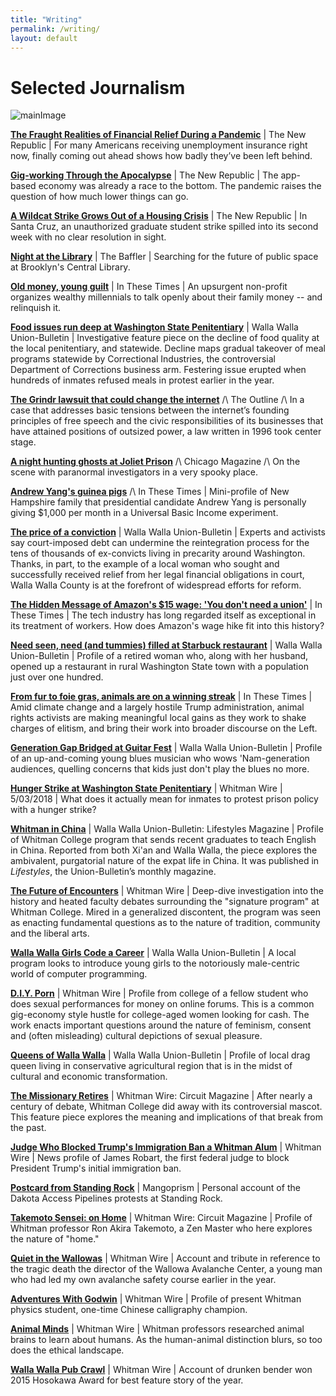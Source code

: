 ```yaml
---
title: "Writing"
permalink: /writing/
layout: default
---
```

# Selected Journalism

![mainImage](/images/wheat.JPG)

**[The Fraught Realities of Financial Relief During a Pandemic](https://newrepublic.com/article/157631/unemployment-insurance-coronavirus-cares-act)** \| The New Republic \| For many Americans receiving unemployment insurance right now, finally coming out ahead shows how badly they’ve been left behind.  

**[Gig-working Through the Apocalypse](https://newrepublic.com/article/157227/gig-working-apocalypse)** \| The New Republic \| The app-based economy was already a race to the bottom. The pandemic raises the question of how much lower things can go.  

**[A Wildcat Strike Grows Out of a Housing Crisis](https://newrepublic.com/article/156591/wildcat-strike-grows-housing-crisis)** \| The New Republic \| In Santa Cruz, an unauthorized graduate student strike spilled into its second week with no clear resolution in sight.  

**[Night at the Library](https://thebaffler.com/latest/a-night-at-the-library-schwartz)** \| The Baffler \| Searching for the future of public space at Brooklyn's Central Library.  

**[Old money, young guilt](http://inthesetimes.com/article/21665/millennials-trust-funds-Resource-Generation-money)** \| In These Times \| An upsurgent non-profit organizes wealthy millennials to talk openly about their family money -- and relinquish it.  

**[Food issues run deep at Washington State Penitentiary](http://www.union-bulletin.com/news/food-issues-run-deep-at-washington-state-penitentiary/article_0da49ace-45c4-11e8-a702-134b28fbc3b2.html)** \| Walla Walla Union-Bulletin \| Investigative feature piece on the decline of food quality at the local penitentiary, and statewide. Decline maps gradual takeover of meal programs statewide by Correctional Industries, the controversial Department of Corrections business arm. Festering issue erupted when hundreds of inmates refused meals in protest earlier in the year.  

**[The Grindr lawsuit that could change the internet](https://theoutline.com/post/6968/grindr-lawsuit-matthew-herrick?utm_source=)** /\ The Outline /\ In a case that addresses basic tensions between the internet’s founding principles of free speech and the civic responsibilities of its businesses that have attained positions of outsized power, a law written in 1996 took center stage.  

**[A night hunting ghosts at Joliet Prison](http://www.chicagomag.com/city-life/October-2018/A-Night-Hunting-Ghosts-at-Joliet-Prison/)** /\ Chicago Magazine /\ On the scene with paranormal investigators in a very spooky place.  

**[Andrew Yang's guinea pigs](http://inthesetimes.com/article/21858/andrew-yang-universal-basic-income-presidential-candidate)** /\ In These Times \| Mini-profile of New Hampshire family that presidential candidate Andrew Yang is personally giving $1,000 per month in a Universal Basic Income experiment.  

**[The price of a conviction](http://www.union-bulletin.com/news/courts_and_crime/the-price-of-a-conviction/article_6b4ced1e-d4c3-11e8-9c5a-f75fc47c39b0.html)** \| Walla Walla Union-Bulletin \| Experts and activists say court-imposed debt can undermine the reintegration process for the tens of thousands of ex-convicts living in precarity around Washington. Thanks, in part, to the example of a local woman who sought and successfully received relief from her legal financial obligations in court, Walla Walla County is at the forefront of widespread efforts for reform.  

**[The Hidden Message of Amazon's $15 wage: 'You don't need a union'](http://inthesetimes.com/working/entry/21495/the_hidden_message_of_amazons_15_wage_you_dont_need_a_union)** \| In These Times \| The tech industry has long regarded itself as exceptional in its treatment of workers. How does Amazon's wage hike fit into this history?  

**[Need seen, need (and tummies) filled at Starbuck restaurant](http://www.union-bulletin.com/news/business/need-seen-need-and-tummies-filled-at-starbuck-restaurant/article_4e67136a-ae48-11e8-a3a0-1fdbb389eedc.html)** \| Walla Walla Union-Bulletin \| Profile of a retired woman who, along with her husband, opened up a restaurant in rural Washington State town with a population just over one hundred.  

**[From fur to foie gras, animals are on a winning streak](http://inthesetimes.com/article/22185/from-fur-to-foie-gras-animals-are-on-a-winning-streak)** \| In These Times \| Amid climate change and a largely hostile Trump administration, animal rights activists are making meaningful local gains as they work to shake charges of elitism, and bring their work into broader discourse on the Left.  

**[Generation Gap Bridged at Guitar Fest](http://www.union-bulletin.com/things_to_do/entertainment/generation-gap-bridged-at-guitar-fest/article_fb4c048a-24c5-11e8-9f9f-2b3b533e004b.html)** \| Walla Walla Union-Bulletin \| Profile of an up-and-coming young blues musician who wows 'Nam-generation audiences, quelling concerns that kids just don't play the blues no more.  

**[Hunger Strike at Washington State Penitentiary](https://whitmanwire.com/feature/2018/05/03/hunger-strike-at-the-washington-state-penitentiary/)** \| Whitman Wire \| 5/03/2018 | What does it actually mean for inmates to protest prison policy with a hunger strike?  

**[Whitman in China](http://andrewtheschwartz.com/2018/06/12/whitman-goes-to-china-the-question-is-where-to-go-after)** \| Walla Walla Union-Bulletin: Lifestyles Magazine \| Profile of Whitman College program that sends recent graduates to teach English in China. Reported from both Xi'an and Walla Walla, the piece explores the ambivalent, purgatorial nature of the expat life in China. It was published in _Lifestyles_, the Union-Bulletin’s monthly magazine.  

**[The Future of Encounters](https://whitmanwire.com/feature/2018/03/08/the-future-of-encounters/)** \| Whitman Wire \| Deep-dive investigation into the history and heated faculty debates surrounding the "signature program" at Whitman College. Mired in a generalized discontent, the program was seen as enacting fundamental questions as to the nature of tradition, community and the liberal arts.  

**[Walla Walla Girls Code a Career](http://www.union-bulletin.com/news/education/walla-walla-girls-code-a-career/article_16d6117e-d91b-11e7-b9a2-27de50645f1d.html)** \| Walla Walla Union-Bulletin \| A local program looks to introduce young girls to the notoriously male-centric world of computer programming.  

**[D.I.Y. Porn](https://whitmanwire.com/feature/2017/11/09/d-i-y-porn/)** \| Whitman Wire \| Profile from college of a fellow student who does sexual performances for money on online forums. This is a common gig-economy style hustle for college-aged women looking for cash. The work enacts important questions around the nature of feminism, consent and (often misleading) cultural depictions of sexual pleasure.  

**[Queens of Walla Walla](http://www.union-bulletin.com/featured_story/the-queens-of-walla-walla/article_c4c8ec0c-ab9e-11e7-8784-b761518dfb93.html)** \| Walla Walla Union-Bulletin \| Profile of local drag queen living in conservative agricultural region that is in the midst of cultural and economic transformation.  

**[The Missionary Retires](https://whitmanwire.com/magazine-2/2017/05/12/the-missionary-retires/)** \| Whitman Wire: Circuit Magazine \| After nearly a century of debate, Whitman College did away with its controversial mascot. This feature piece explores the meaning and implications of that break from the past.  

**[Judge Who Blocked Trump's Immigration Ban a Whitman Alum](https://whitmanwire.com/news/2017/02/08/judge-james-robart/)** \| Whitman Wire \| News profile of James Robart, the first federal judge to block President Trump's initial immigration ban.  

**[Postcard from Standing Rock](https://mangoprism.com/2016/11/15/postcard-from-standing-rock-get-your-pistol-white-man/)** \| Mangoprism \| Personal account of the Dakota Access Pipelines protests at Standing Rock.  

**[Takemoto Sensei: on Home](http://andrewtheschwartz.com/2018/06/29/takemoto-sensei-on-home/)** \| Whitman Wire: Circuit Magazine \| Profile of Whitman professor Ron Akira Takemoto, a Zen Master who here explores the nature of "home."  

**[Quiet in the Wallowas](https://whitmanwire.com/feature/2016/04/21/remember-kip-rand/)** \| Whitman Wire \| Account and tribute in reference to the tragic death the director of the Wallowa Avalanche Center, a young man who had led my own avalanche safety course earlier in the year.  

**[Adventures With Godwin](https://whitmanwire.com/feature/2016/03/10/adventures-with-godwin/)** \| Whitman Wire \| Profile of present Whitman physics student, one-time Chinese calligraphy champion.  

**[Animal Minds](https://whitmanwire.com/feature/2016/02/25/animal-minds/)** \| Whitman Wire \| Whitman professors researched animal brains to learn about humans. As the human-animal distinction blurs, so too does the ethical landscape.  

**[Walla Walla Pub Crawl](https://whitmanwire.com/feature/2015/11/19/a-walla-walla-pub-crawl/)** \| Whitman Wire \| Account of drunken bender won 2015 Hosokawa Award for best feature story of the year.
